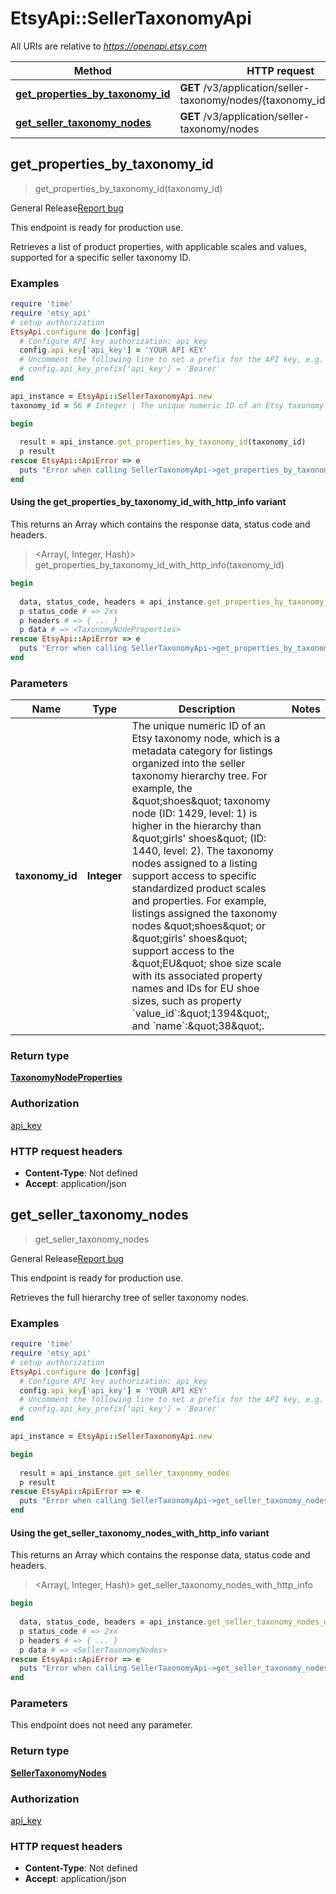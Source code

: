 # EtsyApi::SellerTaxonomyApi

All URIs are relative to *https://openapi.etsy.com*

| Method | HTTP request | Description |
| ------ | ------------ | ----------- |
| [**get_properties_by_taxonomy_id**](SellerTaxonomyApi.md#get_properties_by_taxonomy_id) | **GET** /v3/application/seller-taxonomy/nodes/{taxonomy_id}/properties |  |
| [**get_seller_taxonomy_nodes**](SellerTaxonomyApi.md#get_seller_taxonomy_nodes) | **GET** /v3/application/seller-taxonomy/nodes |  |


## get_properties_by_taxonomy_id

> <TaxonomyNodeProperties> get_properties_by_taxonomy_id(taxonomy_id)



<div class=\"wt-display-flex-xs wt-align-items-center wt-mt-xs-2 wt-mb-xs-3\"><span class=\"wt-badge wt-badge--notification-03 wt-bg-slime-tint wt-mr-xs-2\">General Release</span><a class=\"wt-text-link\" href=\"https://github.com/etsy/open-api/issues/new/choose\" target=\"_blank\" rel=\"noopener noreferrer\">Report bug</a></div><div class=\"wt-display-flex-xs wt-align-items-center wt-mt-xs-2 wt-mb-xs-3\"><p class=\"wt-text-body-01 banner-text\">This endpoint is ready for production use.</p></div>  Retrieves a list of product properties, with applicable scales and values, supported for a specific seller taxonomy ID.

### Examples

```ruby
require 'time'
require 'etsy_api'
# setup authorization
EtsyApi.configure do |config|
  # Configure API key authorization: api_key
  config.api_key['api_key'] = 'YOUR API KEY'
  # Uncomment the following line to set a prefix for the API key, e.g. 'Bearer' (defaults to nil)
  # config.api_key_prefix['api_key'] = 'Bearer'
end

api_instance = EtsyApi::SellerTaxonomyApi.new
taxonomy_id = 56 # Integer | The unique numeric ID of an Etsy taxonomy node, which is a metadata category for listings organized into the seller taxonomy hierarchy tree. For example, the \"shoes\" taxonomy node (ID: 1429, level: 1) is higher in the hierarchy than \"girls' shoes\" (ID: 1440, level: 2). The taxonomy nodes assigned to a listing support access to specific standardized product scales and properties. For example, listings assigned the taxonomy nodes \"shoes\" or \"girls' shoes\" support access to the \"EU\" shoe size scale with its associated property names and IDs for EU shoe sizes, such as property `value_id`:\"1394\", and `name`:\"38\".

begin
  
  result = api_instance.get_properties_by_taxonomy_id(taxonomy_id)
  p result
rescue EtsyApi::ApiError => e
  puts "Error when calling SellerTaxonomyApi->get_properties_by_taxonomy_id: #{e}"
end
```

#### Using the get_properties_by_taxonomy_id_with_http_info variant

This returns an Array which contains the response data, status code and headers.

> <Array(<TaxonomyNodeProperties>, Integer, Hash)> get_properties_by_taxonomy_id_with_http_info(taxonomy_id)

```ruby
begin
  
  data, status_code, headers = api_instance.get_properties_by_taxonomy_id_with_http_info(taxonomy_id)
  p status_code # => 2xx
  p headers # => { ... }
  p data # => <TaxonomyNodeProperties>
rescue EtsyApi::ApiError => e
  puts "Error when calling SellerTaxonomyApi->get_properties_by_taxonomy_id_with_http_info: #{e}"
end
```

### Parameters

| Name | Type | Description | Notes |
| ---- | ---- | ----------- | ----- |
| **taxonomy_id** | **Integer** | The unique numeric ID of an Etsy taxonomy node, which is a metadata category for listings organized into the seller taxonomy hierarchy tree. For example, the \&quot;shoes\&quot; taxonomy node (ID: 1429, level: 1) is higher in the hierarchy than \&quot;girls&#39; shoes\&quot; (ID: 1440, level: 2). The taxonomy nodes assigned to a listing support access to specific standardized product scales and properties. For example, listings assigned the taxonomy nodes \&quot;shoes\&quot; or \&quot;girls&#39; shoes\&quot; support access to the \&quot;EU\&quot; shoe size scale with its associated property names and IDs for EU shoe sizes, such as property &#x60;value_id&#x60;:\&quot;1394\&quot;, and &#x60;name&#x60;:\&quot;38\&quot;. |  |

### Return type

[**TaxonomyNodeProperties**](TaxonomyNodeProperties.md)

### Authorization

[api_key](../README.md#api_key)

### HTTP request headers

- **Content-Type**: Not defined
- **Accept**: application/json


## get_seller_taxonomy_nodes

> <SellerTaxonomyNodes> get_seller_taxonomy_nodes



<div class=\"wt-display-flex-xs wt-align-items-center wt-mt-xs-2 wt-mb-xs-3\"><span class=\"wt-badge wt-badge--notification-03 wt-bg-slime-tint wt-mr-xs-2\">General Release</span><a class=\"wt-text-link\" href=\"https://github.com/etsy/open-api/issues/new/choose\" target=\"_blank\" rel=\"noopener noreferrer\">Report bug</a></div><div class=\"wt-display-flex-xs wt-align-items-center wt-mt-xs-2 wt-mb-xs-3\"><p class=\"wt-text-body-01 banner-text\">This endpoint is ready for production use.</p></div>  Retrieves the full hierarchy tree of seller taxonomy nodes.

### Examples

```ruby
require 'time'
require 'etsy_api'
# setup authorization
EtsyApi.configure do |config|
  # Configure API key authorization: api_key
  config.api_key['api_key'] = 'YOUR API KEY'
  # Uncomment the following line to set a prefix for the API key, e.g. 'Bearer' (defaults to nil)
  # config.api_key_prefix['api_key'] = 'Bearer'
end

api_instance = EtsyApi::SellerTaxonomyApi.new

begin
  
  result = api_instance.get_seller_taxonomy_nodes
  p result
rescue EtsyApi::ApiError => e
  puts "Error when calling SellerTaxonomyApi->get_seller_taxonomy_nodes: #{e}"
end
```

#### Using the get_seller_taxonomy_nodes_with_http_info variant

This returns an Array which contains the response data, status code and headers.

> <Array(<SellerTaxonomyNodes>, Integer, Hash)> get_seller_taxonomy_nodes_with_http_info

```ruby
begin
  
  data, status_code, headers = api_instance.get_seller_taxonomy_nodes_with_http_info
  p status_code # => 2xx
  p headers # => { ... }
  p data # => <SellerTaxonomyNodes>
rescue EtsyApi::ApiError => e
  puts "Error when calling SellerTaxonomyApi->get_seller_taxonomy_nodes_with_http_info: #{e}"
end
```

### Parameters

This endpoint does not need any parameter.

### Return type

[**SellerTaxonomyNodes**](SellerTaxonomyNodes.md)

### Authorization

[api_key](../README.md#api_key)

### HTTP request headers

- **Content-Type**: Not defined
- **Accept**: application/json

